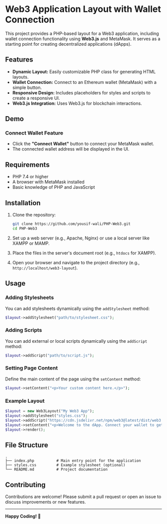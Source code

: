 # Web3 Application Layout with Wallet Connection

This project provides a PHP-based layout for a Web3 application, including wallet connection functionality using **Web3.js** and MetaMask. It serves as a starting point for creating decentralized applications (dApps).

## Features

- **Dynamic Layout:** Easily customizable PHP class for generating HTML layouts.
- **Wallet Connection:** Connect to an Ethereum wallet (MetaMask) with a simple button.
- **Responsive Design:** Includes placeholders for styles and scripts to create a responsive UI.
- **Web3.js Integration:** Uses Web3.js for blockchain interactions.

## Demo

### Connect Wallet Feature
- Click the **"Connect Wallet"** button to connect your MetaMask wallet.
- The connected wallet address will be displayed in the UI.

## Requirements

- PHP 7.4 or higher
- A browser with MetaMask installed
- Basic knowledge of PHP and JavaScript

## Installation

1. Clone the repository:
   ```bash
   git clone https://github.com/yousif-wali/PHP-Web3.git
   cd PHP-Web3
   ```

2. Set up a web server (e.g., Apache, Nginx) or use a local server like XAMPP or MAMP.

3. Place the files in the server's document root (e.g., `htdocs` for XAMPP).

4. Open your browser and navigate to the project directory (e.g., `http://localhost/web3-layout`).

## Usage

### Adding Stylesheets
You can add stylesheets dynamically using the `addStylesheet` method:
```php
$layout->addStylesheet("path/to/stylesheet.css");
```

### Adding Scripts
You can add external or local scripts dynamically using the `addScript` method:
```php
$layout->addScript("path/to/script.js");
```

### Setting Page Content
Define the main content of the page using the `setContent` method:
```php
$layout->setContent("<p>Your custom content here.</p>");
```

### Example Layout
```php
$layout = new Web3Layout("My Web3 App");
$layout->addStylesheet("styles.css");
$layout->addScript("https://cdn.jsdelivr.net/npm/web3@latest/dist/web3.min.js");
$layout->setContent("<p>Welcome to the dApp. Connect your wallet to get started!</p>");
$layout->render();
```

## File Structure
```
.
├── index.php          # Main entry point for the application
├── styles.css         # Example stylesheet (optional)
└── README.md          # Project documentation
```

## Contributing

Contributions are welcome! Please submit a pull request or open an issue to discuss improvements or new features.

---

**Happy Coding! 🚀**
